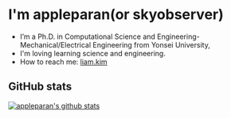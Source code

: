 # I'm appleparan(or skyobserver)

- I’m a Ph.D. in Computational Science and Engineering-Mechanical/Electrical Engineering from Yonsei University,
- I'm loving learning science and engineering. 
- How to reach me: [liam.kim](https://liam.kim)

## GitHub stats

[![appleparan's github stats](https://github-readme-stats.vercel.app/api?username=appleparan&theme=tokyonight&show_icons=true&count_private=true)](https://github.com/anuraghazra/github-readme-stats)

